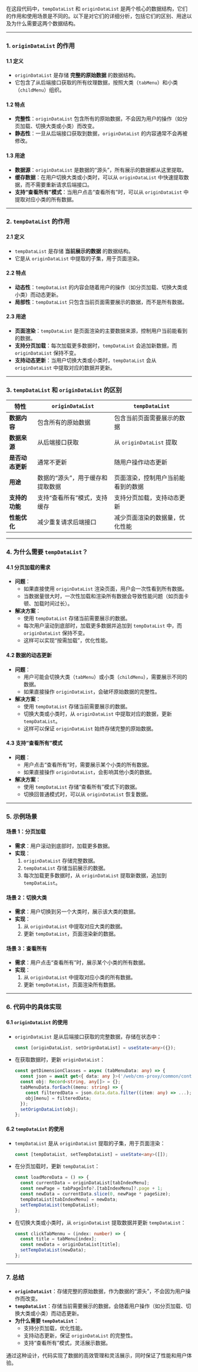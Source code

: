 在这段代码中，`tempDataList` 和 `originDataList` 是两个核心的数据结构，它们的作用和使用场景是不同的。以下是对它们的详细分析，包括它们的区别、用途以及为什么需要这两个数据结构。

---

### **1. `originDataList` 的作用**

#### **1.1 定义**
- `originDataList` 是存储 **完整的原始数据** 的数据结构。
- 它包含了从后端接口获取的所有纹理数据，按照大类（`tabMenu`）和小类（`childMenu`）组织。

#### **1.2 特点**
- **完整性**：`originDataList` 包含所有的原始数据，不会因为用户的操作（如分页加载、切换大类或小类）而改变。
- **静态性**：一旦从后端接口获取到数据，`originDataList` 的内容通常不会再被修改。

#### **1.3 用途**
- **数据源**：`originDataList` 是数据的“源头”，所有展示的数据都从这里提取。
- **缓存数据**：在用户切换大类或小类时，可以从 `originDataList` 中快速提取数据，而不需要重新请求后端接口。
- **支持“查看所有”模式**：当用户点击“查看所有”时，可以从 `originDataList` 中提取对应小类的所有数据。

---

### **2. `tempDataList` 的作用**

#### **2.1 定义**
- `tempDataList` 是存储 **当前展示的数据** 的数据结构。
- 它是从 `originDataList` 中提取的子集，用于页面渲染。

#### **2.2 特点**
- **动态性**：`tempDataList` 的内容会随着用户的操作（如分页加载、切换大类或小类）而动态更新。
- **局部性**：`tempDataList` 只包含当前页面需要展示的数据，而不是所有数据。

#### **2.3 用途**
- **页面渲染**：`tempDataList` 是页面渲染的主要数据来源，控制用户当前能看到的数据。
- **支持分页加载**：每次加载更多数据时，`tempDataList` 会追加新数据，而 `originDataList` 保持不变。
- **支持动态更新**：当用户切换大类或小类时，`tempDataList` 会从 `originDataList` 中提取对应的数据并更新。

---

### **3. `tempDataList` 和 `originDataList` 的区别**

| **特性**            | **`originDataList`**                          | **`tempDataList`**                          |
|---------------------|----------------------------------------------|--------------------------------------------|
| **数据内容**         | 包含所有的原始数据                           | 包含当前页面需要展示的数据                   |
| **数据来源**         | 从后端接口获取                               | 从 `originDataList` 提取                   |
| **是否动态更新**     | 通常不更新                                   | 随用户操作动态更新                         |
| **用途**            | 数据的“源头”，用于缓存和提取数据              | 页面渲染，控制用户当前能看到的数据           |
| **支持的功能**       | 支持“查看所有”模式，支持缓存                 | 支持分页加载，支持动态更新                 |
| **性能优化**         | 减少重复请求后端接口                         | 减少页面渲染的数据量，优化性能             |

---

### **4. 为什么需要 `tempDataList`？**

#### **4.1 分页加载的需求**
- **问题**：
  - 如果直接使用 `originDataList` 渲染页面，用户会一次性看到所有数据。
  - 当数据量很大时，一次性加载和渲染所有数据会导致性能问题（如页面卡顿、加载时间过长）。
- **解决方案**：
  - 使用 `tempDataList` 存储当前需要展示的数据。
  - 每次用户滚动到底部时，加载更多数据并追加到 `tempDataList` 中，而 `originDataList` 保持不变。
  - 这样可以实现“按需加载”，优化性能。

#### **4.2 数据的动态更新**
- **问题**：
  - 用户可能会切换大类（`tabMenu`）或小类（`childMenu`），需要展示不同的数据。
  - 如果直接操作 `originDataList`，会破坏原始数据的完整性。
- **解决方案**：
  - 使用 `tempDataList` 存储当前需要展示的数据。
  - 切换大类或小类时，从 `originDataList` 中提取对应的数据，更新 `tempDataList`。
  - 这样可以保证 `originDataList` 始终存储完整的原始数据。

#### **4.3 支持“查看所有”模式**
- **问题**：
  - 用户点击“查看所有”时，需要展示某个小类的所有数据。
  - 如果直接操作 `originDataList`，会影响其他小类的数据。
- **解决方案**：
  - 使用 `tempDataList` 存储“查看所有”模式下的数据。
  - 切换回普通模式时，可以从 `originDataList` 恢复数据。

---

### **5. 示例场景**

#### **场景 1：分页加载**
- **需求**：用户滚动到底部时，加载更多数据。
- **实现**：
  1. `originDataList` 存储完整数据。
  2. `tempDataList` 存储当前展示的数据。
  3. 每次加载更多数据时，从 `originDataList` 提取新数据，追加到 `tempDataList`。

#### **场景 2：切换大类**
- **需求**：用户切换到另一个大类时，展示该大类的数据。
- **实现**：
  1. 从 `originDataList` 中提取对应大类的数据。
  2. 更新 `tempDataList`，页面渲染新的数据。

#### **场景 3：查看所有**
- **需求**：用户点击“查看所有”时，展示某个小类的所有数据。
- **实现**：
  1. 从 `originDataList` 中提取对应小类的所有数据。
  2. 更新 `tempDataList`，页面渲染所有数据。

---

### **6. 代码中的具体实现**

#### **6.1 `originDataList` 的使用**
- `originDataList` 是从后端接口获取的完整数据，存储在状态中：
  ```typescript
  const [originDataList, setOrignDataList] = useState<any>({});
  ```

- 在获取数据时，更新 `originDataList`：
  ```typescript
  const getDimensionClasses = async (tabMenuData: any) => {
    const json = await get<{ data: any }>('/web/cms-proxy/common/content', { ... });
    const obj: Record<string, any[]> = {};
    tabMenuData.forEach((menu: string) => {
      const filteredData = json.data.data.filter((item: any) => ...);
      obj[menu] = filteredData;
    });
    setOrignDataList(obj);
  };
  ```

#### **6.2 `tempDataList` 的使用**
- `tempDataList` 是从 `originDataList` 提取的子集，用于页面渲染：
  ```typescript
  const [tempDataList, setTempDataList] = useState<any>([]);
  ```

- 在分页加载时，更新 `tempDataList`：
  ```typescript
  const loadMoreData = () => {
    const currentData = originDataList[tabIndexMenu];
    const newPage = tabPageInfo?.[tabIndexMenu]?.page + 1;
    const newData = currentData.slice(0, newPage * pageSize);
    tempDataList[tabIndexMenu] = newData;
    setTempDataList(tempDataList);
  };
  ```

- 在切换大类或小类时，从 `originDataList` 提取数据并更新 `tempDataList`：
  ```typescript
  const clickTabMenmu = (index: number) => {
    const title = tabMenu[index];
    const newData = originDataList[title];
    setTempDataList(newData);
  };
  ```

---

### **7. 总结**
- **`originDataList`**：存储完整的原始数据，作为数据的“源头”，不会因为用户操作而改变。
- **`tempDataList`**：存储当前需要展示的数据，会随着用户操作（如分页加载、切换大类或小类）而动态更新。
- **为什么需要 `tempDataList`**：
  - 支持分页加载，优化性能。
  - 支持动态更新，保证 `originDataList` 的完整性。
  - 支持“查看所有”模式，灵活展示数据。

通过这种设计，代码实现了数据的高效管理和灵活展示，同时保证了性能和用户体验。
